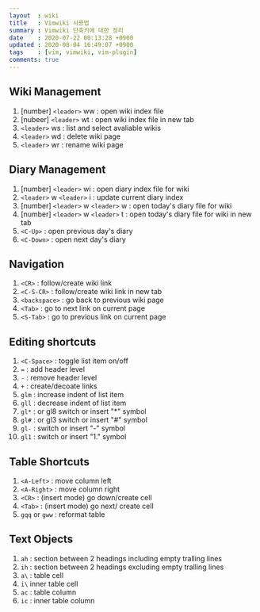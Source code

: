 ```yaml
---
layout  : wiki
title   : Vimwiki 사용법
summary : Vimwiki 단축키에 대한 정리
date    : 2020-07-22 00:13:28 +0900
updated : 2020-08-04 16:49:07 +0900
tags    : [vim, vimwiki, vim-plugin]
comments: true
---
```


## Wiki Management
1. [number] `<leader>` ww : open wiki index file
2. [nubeer] `<leader>` wt : open wiki index file in new tab
3. `<leader>` ws : list and select avaliable wikis
4. `<leader>` wd : delete wiki page
5. `<leader>` wr : rename wiki page

## Diary Management
1. [number] `<leader>` wi : open diary index file for wiki
2. `<leader>` w `<leader>` i : update current diary index
3. [number] `<leader>` w `<leader>` w : open today's diary file for wiki
4. [number] `<leader>` w `<leader>` t : open today's diary file for wiki in new tab
5. `<C-Up>` : open previous day's diary
6. `<C-Down>` : open next day's diary

## Navigation
1. `<CR>` : follow/create wiki link
2. `<C-S-CR>` : follow/create wiki link in new tab
3. `<backspace>` : go back to previous wiki page
4. `<Tab>` : go to next link on current page
5. `<S-Tab>` : go to previous link on current page

## Editing shortcuts
1. `<C-Space>` : toggle list item on/off
2. `=` :  add header level
3. `-` : remove header level
4. `+` : create/decoate links
5. `glm` : increase indent of list item
6. `gll` : decrease indent of list item
7. `gl*` : or gl8 switch or insert "*" symbol
8. `gl#` : or gl3 switch or insert "#" symbol
9. `gl-` : switch or insert "-" symbol
10. `gl1` : switch or insert "1." symbol

## Table Shortcuts
1. `<A-Left>` : move column left
2. `<A-Right>` : move column right 
3. `<CR>` : (insert mode) go down/create cell
4. `<Tab>` : (insert mode) go next/ create cell
5. `gqq` or `gww` : reformat table

## Text Objects
1. `ah` : section between 2 headings including empty tralling lines
2. `ih` : section between 2 headings excluding empty tralling lines
3. `a\` : table cell
4. `i\` inner table cell
5. `ac` : table column 
6. `ic` : inner table column
